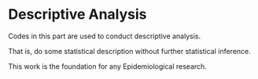 # Descriptive Analysis
Codes in this part are used to conduct descriptive analysis. 

That is, do some statistical description without further statistical inference.

This work is the foundation for any Epidemiological research.
